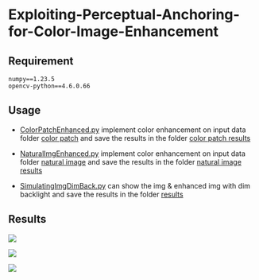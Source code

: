 # Exploiting-Perceptual-Anchoring-for-Color-Image-Enhancement

## Requirement

```
numpy==1.23.5
opencv-python==4.6.0.66
```

## Usage

* [ColorPatchEnhanced.py](https://github.com/patrick0314/Exploiting-Perceptual-Anchoring-for-Color-Image-Enhancement/blob/main/ColorPatchEnhanced.py) implement color enhancement on input data folder [color patch](https://github.com/patrick0314/Exploiting-Perceptual-Anchoring-for-Color-Image-Enhancement/tree/main/results_tmm/color%20patch) and save the results in the folder [color patch results](https://github.com/patrick0314/Exploiting-Perceptual-Anchoring-for-Color-Image-Enhancement/tree/main/results_tmm/color%20patch%20results)

* [NaturalImgEnhanced.py](https://github.com/patrick0314/Exploiting-Perceptual-Anchoring-for-Color-Image-Enhancement/blob/main/NaturalImgEnhanced.py) implement color enhancement on input data folder [natural image](https://github.com/patrick0314/Exploiting-Perceptual-Anchoring-for-Color-Image-Enhancement/tree/main/results_tmm/natural%20image) and save the results in the folder [natural image results](https://github.com/patrick0314/Exploiting-Perceptual-Anchoring-for-Color-Image-Enhancement/tree/main/results_tmm/natural%20image%20results)

* [SimulatingImgDimBack.py](https://github.com/patrick0314/Exploiting-Perceptual-Anchoring-for-Color-Image-Enhancement/blob/main/SimulatingImgDimBack.py) can show the img & enhanced img with dim backlight and save the results in the folder [results](https://github.com/patrick0314/Exploiting-Perceptual-Anchoring-for-Color-Image-Enhancement/tree/main/results_tmm)

## Results

![](https://i.imgur.com/Ucdlxnk.png)

![](https://i.imgur.com/dFyMZLL.png)

![](https://i.imgur.com/NQkgcez.jpg)
